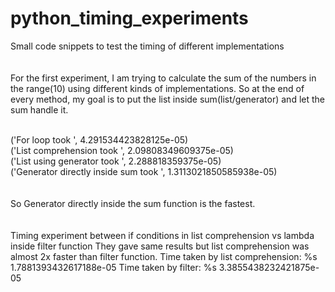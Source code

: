 # python_timing_experiments
Small code snippets to test the timing of different implementations
<br>
<br>
<br>
For the first experiment, I am trying to calculate the sum of the numbers in the range(10)
using different kinds of implementations. So at the end of every method, my goal is to put 
the list inside sum(list/generator) and let the sum handle it.

<br>
('For loop took ', 4.291534423828125e-05) <br>
('List comprehension took ', 2.09808349609375e-05)<br>
('List using generator took ', 2.288818359375e-05)<br>
('Generator directly inside sum took ', 1.3113021850585938e-05)<br>
<br><br>
So Generator directly inside the sum function is the fastest.

<br>
<br>
<br>
Timing experiment between if conditions in list comprehension vs lambda inside filter function
They gave same results but list comprehension was almost 2x faster than filter function.
Time taken by list comprehension: %s 1.7881393432617188e-05
Time taken by filter: %s 3.3855438232421875e-05
